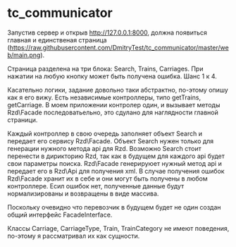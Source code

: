 tc_communicator
===============

Запустив сервер и открыв http://127.0.0.1:8000, должна появиться главная и единственая страница
(https://raw.githubusercontent.com/DmitryTest/tc_communicator/master/web/main.png).

Страница разделена на три блока: Search, Trains, Carriages. 
При нажатии на любую кнопку может быть получена ошибка. Шанс 1 к 4.

Касательно логики, задание довольно таки абстрактно, по-этому опишу как я его вижу.
Есть независимые контроллеры, типо getTrains, getCarriage.
В моем приложении контролер один, и вызывает методы Rzd\Facade последоватьельно, 
это сдулано для наглядности главной страници.

Каждый контроллер в свою очередь заполняет объект Search и передает его сервису Rzd\Facade.
Объект Search нужен только для генерации нужного метода api для Rzd. 
Возможно Search стоит перенести в дирикторию Rzd, так как в будущем для каждого api будет свои
параметры поиска.
Rzd\Facade генерируюет нужный метод api и передает его в Rzd\Api для получения xml.
В случае получения ошибок Rzd\Facade хранит их в себе и они могут быть получены в любом контроллере. 
Есил ошибок нет, полученные данные будут нормализированы и возвращены в виде массива.

Поскольку очевидно что перевозчик в будущем будет не один создан общий интерфейс FacadeInterface.

Классы Carriage, CarriageType, Train, TrainCategory не имеют поведения, 
по-этому я рассматривал их как сущности.
